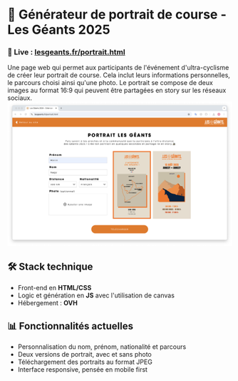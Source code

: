 # 🚵 Générateur de portrait de course - Les Géants 2025

### 🔗 Live : [lesgeants.fr/portrait.html](https://lesgeants.fr/portrait.html)

Une page web qui permet aux participants de l'événement d'ultra-cyclisme de créer leur portrait de course. Cela inclut leurs informations personnelles, le parcours choisi ainsi qu'une photo. Le portrait se compose de deux images au format 16:9 qui peuvent être partagées en story sur les réseaux sociaux.
![Capture d'écran du site](screenshot.png)



## 🛠️ Stack technique

- Front-end en **HTML/CSS**
- Logic et génération en **JS** avec l'utilisation de canvas
- Hébergement : **OVH**



## 📊 Fonctionnalités actuelles

- Personnalisation du nom, prénom, nationalité et parcours
- Deux versions de portrait, avec et sans photo
- Téléchargement des portraits au format JPEG
- Interface responsive, pensée en mobile first
